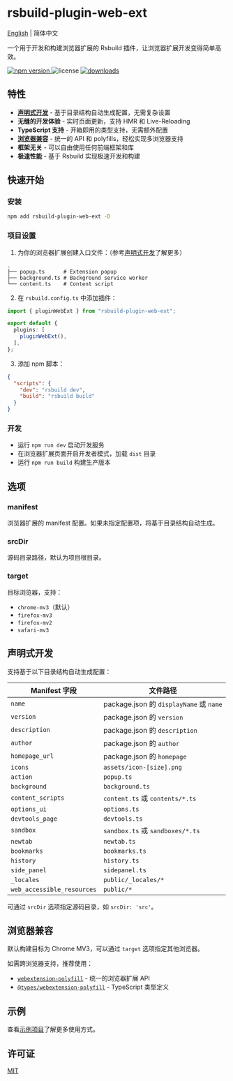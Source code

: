 # rsbuild-plugin-web-ext

[English](./README.md) | 简体中文

一个用于开发和构建浏览器扩展的 Rsbuild 插件，让浏览器扩展开发变得简单高效。

<p>
  <a href="https://npmjs.com/package/rsbuild-plugin-web-ext">
   <img src="https://img.shields.io/npm/v/rsbuild-plugin-web-ext?style=flat-square&colorA=564341&colorB=EDED91" alt="npm version" />
  </a>
  <img src="https://img.shields.io/badge/License-MIT-blue.svg?style=flat-square&colorA=564341&colorB=EDED91" alt="license" />
  <a href="https://npmcharts.com/compare/rsbuild-plugin-web-ext?minimal=true"><img src="https://img.shields.io/npm/dm/rsbuild-plugin-web-ext.svg?style=flat-square&colorA=564341&colorB=EDED91" alt="downloads" /></a>
</p>

## 特性

- **[声明式开发](#declarative-development)** - 基于目录结构自动生成配置，无需复杂设置
- **无缝的开发体验** - 实时页面更新，支持 HMR 和 Live-Reloading
- **TypeScript 支持** - 开箱即用的类型支持，无需额外配置
- **[浏览器兼容](#browser-compatibility)** - 统一的 API 和 polyfills，轻松实现多浏览器支持
- **框架无关** - 可以自由使用任何前端框架和库
- **极速性能** - 基于 Rsbuild 实现极速开发和构建

## 快速开始

### 安装

```bash
npm add rsbuild-plugin-web-ext -D
```

### 项目设置

1. 为你的浏览器扩展创建入口文件：（参考[声明式开发](#declarative-development)了解更多）

```
.
├── popup.ts      # Extension popup
├── background.ts # Background service worker
└── content.ts    # Content script
```

2. 在 `rsbuild.config.ts` 中添加插件：

```ts
import { pluginWebExt } from "rsbuild-plugin-web-ext";

export default {
  plugins: [
    pluginWebExt(),
  ],
};
```

3. 添加 npm 脚本：

```json
{
  "scripts": {
    "dev": "rsbuild dev",
    "build": "rsbuild build"
  }
}
```

### 开发

- 运行 `npm run dev` 启动开发服务
- 在浏览器扩展页面开启开发者模式，加载 `dist` 目录
- 运行 `npm run build` 构建生产版本

## 选项

### manifest

浏览器扩展的 manifest 配置。如果未指定配置项，将基于目录结构自动生成。

### srcDir

源码目录路径，默认为项目根目录。

### target

目标浏览器，支持：

- `chrome-mv3`（默认）
- `firefox-mv3`
- `firefox-mv2`
- `safari-mv3`

<h2 id="declarative-development">声明式开发</h2>

支持基于以下目录结构自动生成配置：

| Manifest 字段              | 文件路径                                |
| -------------------------- | --------------------------------------- |
| `name`                     | package.json 的 `displayName` 或 `name` |
| `version`                  | package.json 的 `version`               |
| `description`              | package.json 的 `description`           |
| `author`                   | package.json 的 `author`                |
| `homepage_url`             | package.json 的 `homepage`              |
| `icons`                    | `assets/icon-[size].png`                |
| `action`                   | `popup.ts`                              |
| `background`               | `background.ts`                         |
| `content_scripts`          | `content.ts` 或 `contents/*.ts`         |
| `options_ui`               | `options.ts`                            |
| `devtools_page`            | `devtools.ts`                           |
| `sandbox`                  | `sandbox.ts` 或 `sandboxes/*.ts`        |
| `newtab`                   | `newtab.ts`                             |
| `bookmarks`                | `bookmarks.ts`                          |
| `history`                  | `history.ts`                            |
| `side_panel`               | `sidepanel.ts`                          |
| `_locales`                 | `public/_locales/*`                     |
| `web_accessible_resources` | `public/*`                              |

可通过 `srcDir` 选项指定源码目录，如 `srcDir: 'src'`。

<h2 id="browser-compatibility">浏览器兼容</h2>

默认构建目标为 Chrome MV3，可以通过 `target` 选项指定其他浏览器。

如需跨浏览器支持，推荐使用：

- [`webextension-polyfill`](https://www.npmjs.com/package/webextension-polyfill) - 统一的浏览器扩展 API
- [`@types/webextension-polyfill`](https://www.npmjs.com/package/@types/webextension-polyfill) - TypeScript 类型定义

## 示例

查看[示例项目](./examples/)了解更多使用方式。

## 许可证

[MIT](./LICENSE)
